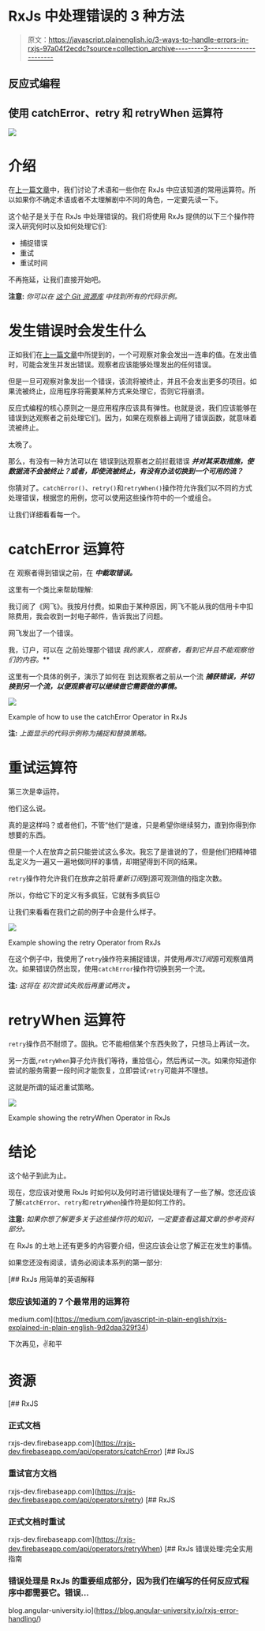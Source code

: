 # RxJs 中处理错误的 3 种方法

> 原文：<https://javascript.plainenglish.io/3-ways-to-handle-errors-in-rxjs-97a04f2ecdc?source=collection_archive---------3----------------------->

## 反应式编程

## 使用 catchError、retry 和 retryWhen 运算符

![](img/7bd45f18ac7af2d4e307ac4e71c43224.png)

# 介绍

在[上一篇文章](https://medium.com/javascript-in-plain-english/rxjs-explained-in-plain-english-9d2daa329f34?source=friends_link&sk=35b463907a24785e81bc0067b1824a42)中，我们讨论了术语和一些你在 RxJs 中应该知道的常用运算符。所以如果你不确定术语或者不太理解剧中不同的角色，一定要先读一下。

这个帖子是关于在 RxJs 中处理错误的。我们将使用 RxJs 提供的以下三个操作符深入研究何时以及如何处理它们:

*   捕捉错误
*   重试
*   重试时间

不再拖延，让我们直接开始吧。

**注意:** *你可以在* [*这个 Git 资源库*](https://github.com/Haseeb90/rxjs-error-handling) *中找到所有的代码示例。*

# 发生错误时会发生什么

正如我们在[上一篇文章](https://medium.com/javascript-in-plain-english/rxjs-explained-in-plain-english-9d2daa329f34?source=friends_link&sk=35b463907a24785e81bc0067b1824a42)中所提到的，一个可观察对象会发出一连串的值。在发出值时，可能会发生并发出错误。观察者应该能够处理发出的任何错误。

但是一旦可观察对象发出一个错误，该流将被终止，并且不会发出更多的项目。如果流被终止，应用程序将需要某种方式来处理它，否则它将崩溃。

反应式编程的核心原则之一是应用程序应该具有弹性。也就是说，我们应该能够在错误到达观察者之前处理它们。因为，如果在观察器上调用了错误函数，就意味着流被终止。

太晚了。

那么，有没有一种方法可以在 错误到达观察者之前拦截错误 ***并对其采取措施，使数据流不会被终止？或者，即使流被终止，有没有办法切换到一个可用的流？***

你猜对了。`catchError()`、`retry()`和`retryWhen()`操作符允许我们以不同的方式处理错误，根据您的用例，您可以使用这些操作符中的一个或组合。

让我们详细看看每一个。

# catchError 运算符

在 观察者得到错误之前，在 ***中截取错误。***

这里有一个类比来帮助理解:

我订阅了《网飞》。我按月付费。如果由于某种原因，网飞不能从我的信用卡中扣除费用，我会收到一封电子邮件，告诉我出了问题。

网飞发出了一个错误。

我，订户，可以在 之前处理那个错误 ***我的家人，观察者，看到它并且不能*观察*他们的内容。***

这里有一个具体的例子，演示了如何在 到达观察者之前从一个流 ***捕获错误，并切换到另一个流，以便观察者可以继续做它需要做的事情。***

![](img/895eec66586a9c3b3244010b18ebd9da.png)

Example of how to use the catchError Operator in RxJs

**注:** *上面显示的代码示例称为捕捉和替换策略。*

# 重试运算符

第三次是幸运符。

他们这么说。

真的是这样吗？或者他们，不管“他们”是谁，只是希望你继续努力，直到你得到你想要的东西。

但是一个人在放弃之前只能尝试这么多次。我忘了是谁说的了，但是他们把精神错乱定义为一遍又一遍地做同样的事情，却期望得到不同的结果。

`retry`操作符允许我们在放弃之前将*重新订阅*到源可观测值的指定次数。

所以，你给它下的定义有多疯狂，它就有多疯狂😉

让我们来看看在我们之前的例子中会是什么样子。

![](img/ebc3361e91f625e0b994523b98e2ba59.png)

Example showing the retry Operator from RxJs

在这个例子中，我使用了`retry`操作符来捕捉错误，并使用*再次订阅*源可观察值两次。如果错误仍然出现，使用`catchError`操作符切换到另一个流。

**注:** *这将在* *初次尝试失败后再重试两次* ***。***

# retryWhen 运算符

`retry`操作员不耐烦了。固执。它不能相信某个东西失败了，只想马上再试一次。

另一方面,`retryWhen`算子允许我们等待，重拾信心，然后再试一次。如果你知道你尝试的服务需要一段时间才能恢复，立即尝试`retry`可能并不理想。

这就是所谓的延迟重试策略。

![](img/045b2d68b21fbc9202c98070fc076f19.png)

Example showing the retryWhen Operator in RxJs

# 结论

这个帖子到此为止。

现在，您应该对使用 RxJs 时如何以及何时进行错误处理有了一些了解。您还应该了解`catchError`、`retry`和`retryWhen`操作符是如何工作的。

**注意:** *如果你想了解更多关于这些操作符的知识，一定要查看这篇文章的参考资料部分。*

在 RxJs 的土地上还有更多的内容要介绍，但这应该会让您了解正在发生的事情。

如果您还没有阅读，请务必阅读本系列的第一部分:

[](https://medium.com/javascript-in-plain-english/rxjs-explained-in-plain-english-9d2daa329f34) [## RxJs 用简单的英语解释

### 您应该知道的 7 个最常用的运算符

medium.com](https://medium.com/javascript-in-plain-english/rxjs-explained-in-plain-english-9d2daa329f34) 

下次再见，✌️和平

# 资源

 [## RxJS

### 正式文档

rxjs-dev.firebaseapp.com](https://rxjs-dev.firebaseapp.com/api/operators/catchError)  [## RxJS

### 重试官方文档

rxjs-dev.firebaseapp.com](https://rxjs-dev.firebaseapp.com/api/operators/retry)  [## RxJS

### 正式文档时重试

rxjs-dev.firebaseapp.com](https://rxjs-dev.firebaseapp.com/api/operators/retryWhen) [](https://blog.angular-university.io/rxjs-error-handling/) [## RxJs 错误处理:完全实用指南

### 错误处理是 RxJs 的重要组成部分，因为我们在编写的任何反应式程序中都需要它。错误…

blog.angular-university.io](https://blog.angular-university.io/rxjs-error-handling/)
